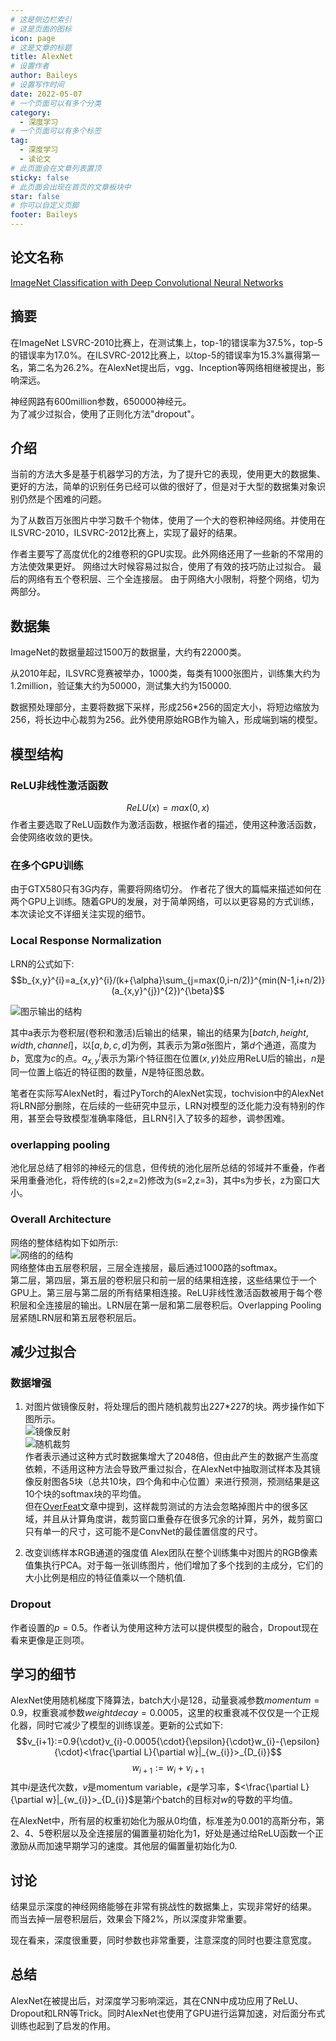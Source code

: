 ```yaml
---
# 这是侧边栏索引
# 这是页面的图标
icon: page
# 这是文章的标题
title: AlexNet
# 设置作者
author: Baileys
# 设置写作时间
date: 2022-05-07
# 一个页面可以有多个分类
category:
  - 深度学习
# 一个页面可以有多个标签
tag:
  - 深度学习
  - 读论文
# 此页面会在文章列表置顶
sticky: false
# 此页面会出现在首页的文章板块中
star: false
# 你可以自定义页脚
footer: Baileys
---
```

## 论文名称

[ImageNet Classification with Deep Convolutional Neural Networks](https://proceedings.neurips.cc/paper/2012/file/c399862d3b9d6b76c8436e924a68c45b-Paper.pdf)

## 摘要
在ImageNet LSVRC-2010比赛上，在测试集上，top-1的错误率为37.5%，top-5的错误率为17.0%。在ILSVRC-2012比赛上，以top-5的错误率为15.3%赢得第一名，第二名为26.2%。在AlexNet提出后，vgg、Inception等网络相继被提出，影响深远。  

神经网路有600million参数，650000神经元。  
为了减少过拟合，使用了正则化方法"dropout"。



## 介绍
当前的方法大多是基于机器学习的方法，为了提升它的表现，使用更大的数据集、更好的方法，简单的识别任务已经可以做的很好了，但是对于大型的数据集对象识别仍然是个困难的问题。  

为了从数百万张图片中学习数千个物体，使用了一个大的卷积神经网络。并使用在ILSVRC-2010，ILSVRC-2012比赛上，实现了最好的结果。  

作者主要写了高度优化的2维卷积的GPU实现。此外网络还用了一些新的不常用的方法使效果更好。
网络过大时候容易过拟合，使用了有效的技巧防止过拟合。
最后的网络有五个卷积层、三个全连接层。
由于网络大小限制，将整个网络，切为两部分。

## 数据集
ImageNet的数据量超过1500万的数据量，大约有22000类。  

从2010年起，ILSVRC竞赛被举办，1000类，每类有1000张图片，训练集大约为1.2million，验证集大约为50000，测试集大约为150000.  

数据预处理部分，主要将数据下采样，形成256*256的固定大小，将短边缩放为256，将长边中心裁剪为256。此外使用原始RGB作为输入，形成端到端的模型。


## 模型结构

### ReLU非线性激活函数

$$ReLU(x)=max(0,x)$$
作者主要选取了ReLU函数作为激活函数，根据作者的描述，使用这种激活函数，会使网络收敛的更快。  


### 在多个GPU训练
由于GTX580只有3G内存，需要将网络切分。
作者花了很大的篇幅来描述如何在两个GPU上训练。随着GPU的发展，对于简单网络，可以以更容易的方式训练，本次读论文不详细关注实现的细节。  


### Local Response Normalization
LRN的公式如下:
$$b_{x,y}^{i}=a_{x,y}^{i}/(k+{\alpha}\sum_{j=max(0,i-n/2)}^{min(N-1,i+n/2)}(a_{x,y}^{j})^{2})^{\beta}$$

![图示输出的结构](/deepLearning/readingPapers/AlexNet/AlexNet1_1.png)

其中a表示为卷积层(卷积和激活)后输出的结果，输出的结果为$[batch, height, width, channel]$，以$[a, b, c, d]$为例，其表示为第$a$张图片，第$d$个通道，高度为$b$，宽度为$c$的点。$a_{x,y}^{i}$表示为第$i$个特征图在位置$(x,y)$处应用ReLU后的输出，$n$是同一位置上临近的特征图的数量，$N$是特征图总数。

笔者在实际写AlexNet时，看过PyTorch的AlexNet实现，tochvision中的AlexNet将LRN部分删除，在后续的一些研究中显示，LRN对模型的泛化能力没有特别的作用，甚至会导致模型准确率降低，且LRN引入了较多的超参，调参困难。


### overlapping pooling
池化层总结了相邻的神经元的信息，但传统的池化层所总结的邻域并不重叠，作者采用重叠池化，将传统的(s=2,z=2)修改为(s=2,z=3)，其中s为步长，z为窗口大小。


### Overall Architecture
网络的整体结构如下如所示:  
![网络的的结构](/deepLearning/readingPapers/AlexNet/AlexNet1_2.png)  
网络整体由五层卷积层，三层全连接层，最后通过1000路的softmax。  
第二层，第四层，第五层的卷积层只和前一层的结果相连接，这些结果位于一个GPU上。第三层与第二层的所有结果相连接。ReLU非线性激活函数被用于每个卷积层和全连接层的输出。LRN层在第一层和第二层卷积后。Overlapping Pooling层紧随LRN层和第五层卷积层后。


## 减少过拟合

### 数据增强
1. 对图片做镜像反射，将处理后的图片随机裁剪出227*227的块。两步操作如下图所示。  
![镜像反射](/deepLearning/readingPapers/AlexNet/AlexNet1_3.jpg)  
![随机裁剪](/deepLearning/readingPapers/AlexNet/AlexNet1_4.jpg)  
作者表示通过这种方式时数据集增大了2048倍，但由此产生的数据产生高度依赖，不适用这种方法会导致严重过拟合，在AlexNet中抽取测试样本及其镜像反射图各5块（总共10块，四个角和中心位置）来进行预测，预测结果是这10个块的softmax块的平均值。  
但在[OverFeat](https://arxiv.org/pdf/1312.6229.pdf)文章中提到，这样裁剪测试的方法会忽略掉图片中的很多区域，并且从计算角度讲，裁剪窗口重叠存在很多冗余的计算，另外，裁剪窗口只有单一的尺寸，这可能不是ConvNet的最佳置信度的尺寸。  

2. 改变训练样本RGB通道的强度值
Alex团队在整个训练集中对图片的RGB像素值集执行PCA。对于每一张训练图片，他们增加了多个找到的主成分，它们的大小比例是相应的特征值乘以一个随机值.

### Dropout
作者设置的$p=0.5$。作者认为使用这种方法可以提供模型的融合，Dropout现在看来更像是正则项。


## 学习的细节


AlexNet使用随机梯度下降算法，batch大小是128，动量衰减参数$momentum = 0.9$，权重衰减参数$weight decay = 0.0005$，这里的权重衰减不仅仅是一个正规化器，同时它减少了模型的训练误差。更新的公式如下:  
$$v_{i+1}:=0.9{\cdot}v_{i}-0.0005{\cdot}{\epsilon}{\cdot}w_{i}-{\epsilon}{\cdot}<\frac{\partial L}{\partial w}|_{w_{i}}>_{D_{i}}$$
$$w_{i+1}:=w_{i}+v_{i+1}$$
其中$i$是迭代次数，$v$是momentum variable，$\epsilon$是学习率，$<\frac{\partial L}{\partial w}|_{w_{i}}>_{D_{i}}$是第$i$个batch的目标对$w$的导数的平均值。

在AlexNet中，所有层的权重初始化为服从0均值，标准差为0.001的高斯分布，第2、4、5卷积层以及全连接层的偏置量初始化为1，好处是通过给ReLU函数一个正激励从而加速早期学习的速度。其他层的偏置量初始化为0.




## 讨论
结果显示深度的神经网络能够在非常有挑战性的数据集上，实现非常好的结果。
而当去掉一层卷积层后，效果会下降2%，所以深度非常重要。  

现在看来，深度很重要，同时参数也非常重要，注意深度的同时也要注意宽度。



## 总结
AlexNet在被提出后，对深度学习影响深远，其在CNN中成功应用了ReLU、Dropout和LRN等Trick。同时AlexNet也使用了GPU进行运算加速，对后面分布式训练也起到了启发的作用。






